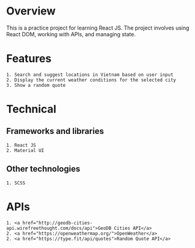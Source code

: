 # Overview
This is a practice project for learning React JS. The project involves using React DOM, working with APIs, and managing state.


# Features
    1. Search and suggest locations in Vietnam based on user input
    2. Display the current weather conditions for the selected city
    3. Show a random quote

# Technical
## Frameworks and libraries
    1. React JS
    2. Material UI
## Other technologies
    1. SCSS
# APIs
    1. <a href="http://geodb-cities-api.wirefreethought.com/docs/api">GeoDB Cities API</a>
    2. <a href="https://openweathermap.org/">OpenWeather</a>
    2. <a href="https://type.fit/api/quotes">Random Quote API</a>
